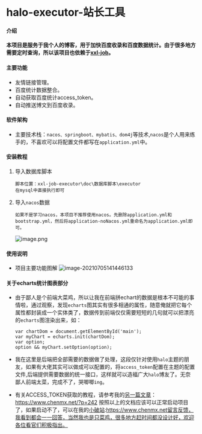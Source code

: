 # halo-executor-站长工具

#### 介绍

**本项目是服务于我个人的博客，用于加快百度收录和百度数据统计。由于很多地方需要定时查询，所以该项目也依赖于[xxl-job](https://gitee.com/xuxueli0323/xxl-job)。**

#### 主要功能

- 友情链接管理。
- 百度统计数据整合。
- 自动获取百度统计access_token。
- 自动推送博文到百度收录。

#### 软件架构

- 主要技术栈：`nacos、springboot、mybatis、dom4j`等技术,`nacos`是个人用来练手的，不喜欢可以将配置文件都写在`application.yml`中。

#### 安装教程

1. 导入数据库脚本

   ```
   脚本位置：xxl-job-executor\doc\数据库脚本\executor
   在mysql中直接执行即可
   ```

2. 导入`nacos`数据

   ```
   如果不是学习nacos，本项目不推荐使用nacos。先删除application.yml和bootstrap.yml，然后将application-noNacos.yml重命名为application.yml即可。
   ```

   ![image.png](https://ae04.alicdn.com/kf/He49ab63ed3ce455fb53a8db070da7a46v.png)

#### 使用说明

- 项目主要功能图解
  ![image-20210705141446133](https://images.chenmx.net//blog20210705143851.png!halo)

#### 关于echarts统计图表部分

- 由于鄙人是个前端大菜鸡，所以让我在前端拼echart的数据是根本不可能的事情啦，通过观察，发现`echarts`图其实有很多相通的属性，随意俺就把它每个属性都封装成一个实体类了，数据传到前端仅仅需要短短的几句就可以把漂亮的`echarts`图渲染出来，如：

  ```
  var chartDom = document.getElementById('main');
  var myChart = echarts.init(chartDom);
  var option;
  option && myChart.setOption(option);
  ```

- 我在这里是后端把全部需要的数据做了处理，这段仅针对使用`halo`主题的朋友，如果有大佬其实可以做成可以配置的，将`access_token`配置在主题的配置文件,后端提供需要数据的统一接口，这样就可以造福广大`halo`博友了。无奈鄙人前端太菜，完成不了，哭唧唧`ing`。

- 有关ACCESS_TOKEN获取的教程，请参考我的[另一篇文章](https://www.chenmx.net/?p=242)：https://www.chenmx.net/?p=242
  按照以上的文档应该可以正常启动项目了，如果启动不了，可以在我的[小破站](https://www.chenmx.net):https://www.chenmx.net留言反馈，我看到都会一一回答，当然我也是只菜鸡，很多地方赶时间都没设计好，欢迎各位看官们积极指出。

